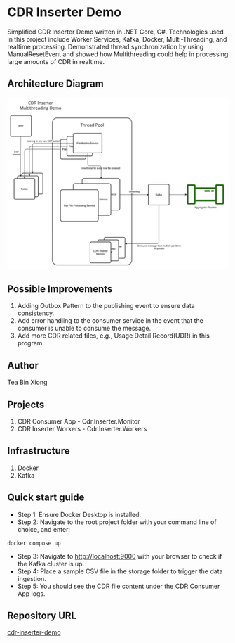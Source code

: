 # CDR Inserter Demo

Simplified CDR Inserter Demo written in .NET Core, C#. Technologies used in this project include Worker Services, Kafka, Docker, Multi-Threading, and realtime processing. Demonstrated thread synchronization by using ManualResetEvent and showed how Multithreading could help in processing large amounts of CDR in realtime.

## Architecture Diagram
![image](./src/img/cdr-inserter-architecture.jpg)

## Possible Improvements
1. Adding Outbox Pattern to the publishing event to ensure data consistency.
2. Add error handling to the consumer service in the event that the consumer is unable to consume the message.
3. Add more CDR related files, e.g., Usage Detail Record(UDR) in this program.

## Author
Tea Bin Xiong

## Projects
1) CDR Consumer App - Cdr.Inserter.Monitor
2) CDR Inserter Workers - Cdr.Inserter.Workers

## Infrastructure
1) Docker
2) Kafka

## Quick start guide
- Step 1: Ensure Docker Desktop is installed.
- Step 2: Navigate to the root project folder with your command line of choice, and enter:
```
docker compose up
```
- Step 3: Navigate to [http://localhost:9000](http://localhost:9000) with your browser to check if the Kafka cluster is up.
- Step 4: Place a sample CSV file in the storage folder to trigger the data ingestion.
- Step 5: You should see the CDR file content under the CDR Consumer App logs.


## Repository URL
[cdr-inserter-demo](https://github.com/teabinxiong/cdr-inserter-demo)
